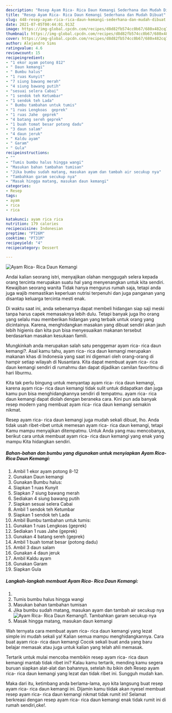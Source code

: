 ```yaml
---
description: "Resep Ayam Rica- Rica Daun Kemangi Sederhana dan Mudah Dibuat"
title: "Resep Ayam Rica- Rica Daun Kemangi Sederhana dan Mudah Dibuat"
slug: 448-resep-ayam-rica-rica-daun-kemangi-sederhana-dan-mudah-dibuat
date: 2021-07-05T00:44:01.913Z
image: https://img-global.cpcdn.com/recipes/d8d82fb574cc0b67/680x482cq70/ayam-rica-rica-daun-kemangi-foto-resep-utama.jpg
thumbnail: https://img-global.cpcdn.com/recipes/d8d82fb574cc0b67/680x482cq70/ayam-rica-rica-daun-kemangi-foto-resep-utama.jpg
cover: https://img-global.cpcdn.com/recipes/d8d82fb574cc0b67/680x482cq70/ayam-rica-rica-daun-kemangi-foto-resep-utama.jpg
author: Alejandro Sims
ratingvalue: 4.6
reviewcount: 15
recipeingredient:
- "1 ekor ayam potong 812"
- " Daun kemangi"
- " Bumbu halus"
- "1 ruas Kunyit"
- "7 siung bawang merah"
- "4 siung bawang putih"
- "sesuai selera Cabai"
- "1 sendok teh Ketumbar"
- "1 sendok teh Lada"
- " Bumbu tambahan untuk tumis"
- "1 ruas Lengkoas  geprek"
- "1 ruas Jahe  geprek"
- "4 batang sereh geprek"
- "1 buah tomat besar potong dadu"
- "3 daun salam"
- "4 daun jeruk"
- " Kaldu ayam"
- " Garam"
- " Gula"
recipeinstructions:
- ""
- "Tumis bumbu halus hingga wangi"
- "Masukan bahan tambahan tumisan"
- "Jika bumbu sudah matang, masukan ayam dan tambah air secukup nya"
- "Tambahkan garam secukup nya"
- "Masak hingga matang, masukan daun kemangi"
categories:
- Resep
tags:
- ayam
- rica
- rica

katakunci: ayam rica rica 
nutrition: 179 calories
recipecuisine: Indonesian
preptime: "PT26M"
cooktime: "PT31M"
recipeyield: "4"
recipecategory: Dessert

---
```



![Ayam Rica- Rica Daun Kemangi](https://img-global.cpcdn.com/recipes/d8d82fb574cc0b67/680x482cq70/ayam-rica-rica-daun-kemangi-foto-resep-utama.jpg)

Andai kalian seorang istri, menyajikan olahan menggugah selera kepada orang tercinta merupakan suatu hal yang menyenangkan untuk kita sendiri. Kewajiban seorang  wanita Tidak hanya mengurus rumah saja, tetapi anda juga wajib memastikan keperluan nutrisi terpenuhi dan juga panganan yang disantap keluarga tercinta mesti enak.

Di waktu  saat ini, anda sebenarnya dapat membeli hidangan siap saji meski tanpa harus capek memasaknya lebih dulu. Tetapi banyak juga lho orang yang selalu mau memberikan hidangan yang terbaik untuk orang yang dicintainya. Karena, menghidangkan masakan yang dibuat sendiri akan jauh lebih higienis dan kita pun bisa menyesuaikan makanan tersebut berdasarkan masakan kesukaan famili. 



Mungkinkah anda merupakan salah satu penggemar ayam rica- rica daun kemangi?. Asal kamu tahu, ayam rica- rica daun kemangi merupakan makanan khas di Indonesia yang saat ini digemari oleh orang-orang di hampir setiap wilayah di Nusantara. Kita dapat membuat ayam rica- rica daun kemangi sendiri di rumahmu dan dapat dijadikan camilan favoritmu di hari liburmu.

Kita tak perlu bingung untuk menyantap ayam rica- rica daun kemangi, karena ayam rica- rica daun kemangi tidak sulit untuk didapatkan dan juga kamu pun bisa menghidangkannya sendiri di tempatmu. ayam rica- rica daun kemangi dapat diolah dengan beraneka cara. Kini pun ada banyak resep modern yang membuat ayam rica- rica daun kemangi semakin nikmat.

Resep ayam rica- rica daun kemangi juga mudah sekali dibuat, lho. Anda tidak usah ribet-ribet untuk memesan ayam rica- rica daun kemangi, tetapi Kamu mampu menyajikan ditempatmu. Untuk Anda yang mau mencobanya, berikut cara untuk membuat ayam rica- rica daun kemangi yang enak yang mampu Kita hidangkan sendiri.

<!--inarticleads1-->

##### Bahan-bahan dan bumbu yang digunakan untuk menyiapkan Ayam Rica- Rica Daun Kemangi:

1. Ambil 1 ekor ayam potong 8-12
1. Gunakan  Daun kemangi
1. Gunakan  Bumbu halus:
1. Siapkan 1 ruas Kunyit
1. Siapkan 7 siung bawang merah
1. Sediakan 4 siung bawang putih
1. Siapkan sesuai selera Cabai
1. Ambil 1 sendok teh Ketumbar
1. Siapkan 1 sendok teh Lada
1. Ambil  Bumbu tambahan untuk tumis:
1. Gunakan 1 ruas Lengkoas  (geprek)
1. Sediakan 1 ruas Jahe  (geprek)
1. Gunakan 4 batang sereh (geprek)
1. Ambil 1 buah tomat besar (potong dadu)
1. Ambil 3 daun salam
1. Gunakan 4 daun jeruk
1. Ambil  Kaldu ayam
1. Gunakan  Garam
1. Siapkan  Gula




<!--inarticleads2-->

##### Langkah-langkah membuat Ayam Rica- Rica Daun Kemangi:

1. 
1. Tumis bumbu halus hingga wangi
1. Masukan bahan tambahan tumisan
1. Jika bumbu sudah matang, masukan ayam dan tambah air secukup nya
<img src="//assets-global.cpcdn.com/assets/icons/button_play-2c75c40dde080a61004c1f40b05d8f140eaff45d7e9e6481dc71c63d2e7c4909.png" alt="Ayam Rica- Rica Daun Kemangi">1. Tambahkan garam secukup nya
1. Masak hingga matang, masukan daun kemangi




Wah ternyata cara membuat ayam rica- rica daun kemangi yang lezat simple ini mudah sekali ya! Kalian semua mampu menghidangkannya. Cara buat ayam rica- rica daun kemangi Cocok sekali buat anda yang baru belajar memasak atau juga untuk kalian yang telah ahli memasak.

Tertarik untuk mulai mencoba membikin resep ayam rica- rica daun kemangi mantab tidak ribet ini? Kalau kamu tertarik, mending kamu segera buruan siapkan alat-alat dan bahannya, setelah itu bikin deh Resep ayam rica- rica daun kemangi yang lezat dan tidak ribet ini. Sungguh mudah kan. 

Maka dari itu, ketimbang anda berlama-lama, ayo kita langsung buat resep ayam rica- rica daun kemangi ini. Dijamin kamu tiidak akan nyesel membuat resep ayam rica- rica daun kemangi nikmat tidak rumit ini! Selamat berkreasi dengan resep ayam rica- rica daun kemangi enak tidak rumit ini di rumah sendiri,oke!.


